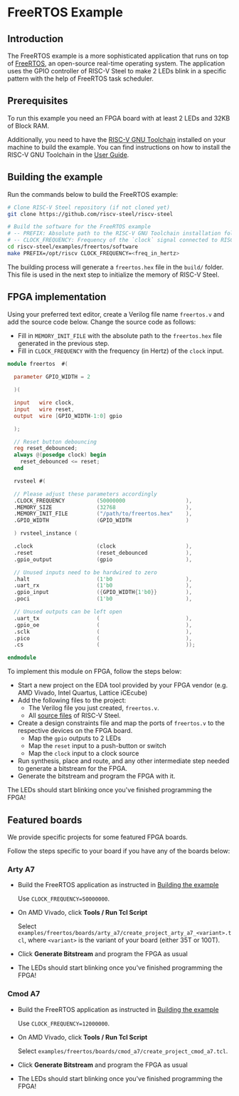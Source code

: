 # FreeRTOS Example

## Introduction

The FreeRTOS example is a more sophisticated application that runs on top of [FreeRTOS](https://www.freertos.org/), an open-source real-time operating system. The application uses the GPIO controller of RISC-V Steel to make 2 LEDs blink in a specific pattern with the help of FreeRTOS task scheduler.

## Prerequisites

To run this example you need an FPGA board with at least 2 LEDs and 32KB of Block RAM.

Additionally, you need to have the [RISC-V GNU Toolchain](https://github.com/riscv-collab/riscv-gnu-toolchain) installed on your machine to build the example. You can find instructions on how to install the RISC-V GNU Toolchain in the [User Guide](../userguide.md#prerequisites).

## Building the example

Run the commands below to build the FreeRTOS example:

```bash
# Clone RISC-V Steel repository (if not cloned yet)
git clone https://github.com/riscv-steel/riscv-steel

# Build the software for the FreeRTOS example
# -- PREFIX: Absolute path to the RISC-V GNU Toolchain installation folder
# -- CLOCK_FREQUENCY: Frequency of the `clock` signal connected to RISC-V Steel
cd riscv-steel/examples/freertos/software
make PREFIX=/opt/riscv CLOCK_FREQUENCY=<freq_in_hertz>
```

The building process will generate a `freertos.hex` file in the `build/` folder. This file is used in the next step to initialize the memory of RISC-V Steel.

## FPGA implementation

Using your preferred text editor, create a Verilog file name `freertos.v` and add the source code below. Change the source code as follows:

- Fill in `MEMORY_INIT_FILE` with the absolute path to the `freertos.hex` file generated in the previous step.
- Fill in `CLOCK_FREQUENCY` with the frequency (in Hertz) of the `clock` input.

```verilog
module freertos  #(
  
  parameter GPIO_WIDTH = 2

  )(

  input   wire clock,
  input   wire reset,
  output  wire [GPIO_WIDTH-1:0] gpio

  );

  // Reset button debouncing
  reg reset_debounced;
  always @(posedge clock) begin
    reset_debounced <= reset;
  end

  rvsteel #(

  // Please adjust these parameters accordingly
  .CLOCK_FREQUENCY          (50000000                   ),
  .MEMORY_SIZE              (32768                      ),
  .MEMORY_INIT_FILE         ("/path/to/freertos.hex"    ),
  .GPIO_WIDTH               (GPIO_WIDTH                 )

  ) rvsteel_instance (

  .clock                    (clock                      ),
  .reset                    (reset_debounced            ),
  .gpio_output              (gpio                       ),

  // Unused inputs need to be hardwired to zero
  .halt                     (1'b0                       ),
  .uart_rx                  (1'b0                       ),
  .gpio_input               ({GPIO_WIDTH{1'b0}}         ),
  .poci                     (1'b0                       ),

  // Unused outputs can be left open
  .uart_tx                  (                           ),  
  .gpio_oe                  (                           ),
  .sclk                     (                           ),
  .pico                     (                           ),  
  .cs                       (                           ));

endmodule
```

To implement this module on FPGA, follow the steps below:

- Start a new project on the EDA tool provided by your FPGA vendor (e.g. AMD Vivado, Intel Quartus, Lattice iCEcube)
- Add the following files to the project:
    - The Verilog file you just created, `freertos.v`.
    - All [source files](../hardware/index.md#source-files) of RISC-V Steel.
- Create a design constraints file and map the ports of `freertos.v` to the respective devices on the FPGA board.
    - Map the `gpio` outputs to 2 LEDs
    - Map the `reset` input to a push-button or switch
    - Map the `clock` input to a clock source
- Run synthesis, place and route, and any other intermediate step needed to generate a bitstream for the FPGA.
- Generate the bitstream and program the FPGA with it.

The LEDs should start blinking once you've finished programming the FPGA!

## Featured boards

We provide specific projects for some featured FPGA boards.

Follow the steps specific to your board if you have any of the boards below:

### Arty A7

- Build the FreeRTOS application as instructed in [Building the example](#building-the-example)

    Use `CLOCK_FREQUENCY=50000000`.

- On AMD Vivado, click __Tools / Run Tcl Script__

    Select `examples/freertos/boards/arty_a7/create_project_arty_a7_<variant>.tcl`, where `<variant>` is the variant of your board (either 35T or 100T).

- Click **Generate Bitstream** and program the FPGA as usual
- The LEDs should start blinking once you've finished programming the FPGA!

### Cmod A7

- Build the FreeRTOS application as instructed in [Building the example](#building-the-example)

    Use `CLOCK_FREQUENCY=12000000`.

- On AMD Vivado, click __Tools / Run Tcl Script__

    Select `examples/freertos/boards/cmod_a7/create_project_cmod_a7.tcl`.

- Click **Generate Bitstream** and program the FPGA as usual
- The LEDs should start blinking once you've finished programming the FPGA!

</br>
</br>